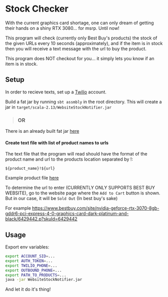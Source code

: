 # Stock Checker
With the current graphics card shortage, one can only dream of getting their hands on a shiny RTX 3080... for msrp.
Until now! 

This program will check (currently only Best Buy's products) the stock of the given URLs every 10 seconds (approximately), and if the item is in stock then you will receive a text message with the url to buy the product.

This program does NOT checkout for you... it simply lets you know if an item is in stock.

## Setup

In order to recieve texts, set up a [Twilio](https://www.twilio.com/) account.

Build a fat jar by running `sbt assmbly` in the root directory. This will create a jar in `target/scala-2.13/WebsiteStockNotifier.jar`

> ### OR

There is an already built fat jar [here](build/WebsiteStockNotifier.jar)

#### Create text file with list of product names to urls
The text file that the program will read should have the format of the product name and url to the products location separated by !:
```
${product_name}!${url}
```
Example product file [here](src/main/resources/products)

To determine the url to enter (CURRENTLY ONLY SUPPORTS BEST BUY WEBSITE), go to the website page where the `Add to Cart` button is shown. But in our case, it will be `Sold Out` (In best buy's sake)

For example https://www.bestbuy.com/site/nvidia-geforce-rtx-3070-8gb-gddr6-pci-express-4-0-graphics-card-dark-platinum-and-black/6429442.p?skuId=6429442

## Usage

Export env variables:
```bash
export ACCOUNT_SID=...
export AUTH_TOKEN=...
export TWILIO_PHONE=...
export OUTBOUND_PHONE=...
export PATH_TO_PRODUCTS=...
java -jar WebsiteStockNotifier.jar
```

And let it do it's thing!


